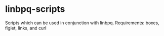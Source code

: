 # linbpq-scripts
Scripts which can be used in conjunction with linbpq.
Requirements:  boxes, figlet, links, and curl

              
